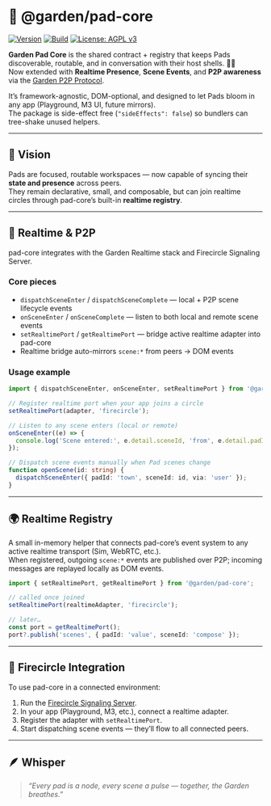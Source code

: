 # 🌿 @garden/pad-core

[![Version](https://img.shields.io/badge/version-0.1.0-green.svg)](../../CHANGELOG.md)
[![Build](https://github.com/GratiaOS/garden-core/actions/workflows/ci.yml/badge.svg)](https://github.com/GratiaOS/garden-core/actions)
[![License: AGPL v3](<https://img.shields.io/badge/License-Garden--Covenant--(AGPL--3.0--only)-blue.svg>)](../../LICENSE)

**Garden Pad Core** is the shared contract + registry that keeps Pads discoverable, routable, and in conversation with their host shells. 🌳✨  
Now extended with **Realtime Presence**, **Scene Events**, and **P2P awareness** via the [Garden P2P Protocol](../../docs/protocols/p2p.md).

It’s framework-agnostic, DOM-optional, and designed to let Pads bloom in any app (Playground, M3 UI, future mirrors).  
The package is side-effect free (`"sideEffects": false`) so bundlers can tree-shake unused helpers.

---

## 🌠 Vision

Pads are focused, routable workspaces — now capable of syncing their **state and presence** across peers.  
They remain declarative, small, and composable, but can join realtime circles through pad-core’s built-in **realtime registry**.

---

## 🔄 Realtime & P2P

pad-core integrates with the Garden Realtime stack and Firecircle Signaling Server.

### Core pieces

- `dispatchSceneEnter` / `dispatchSceneComplete` — local + P2P scene lifecycle events
- `onSceneEnter` / `onSceneComplete` — listen to both local and remote scene events
- `setRealtimePort` / `getRealtimePort` — bridge active realtime adapter into pad-core
- Realtime bridge auto-mirrors `scene:*` from peers → DOM events

### Usage example

```ts
import { dispatchSceneEnter, onSceneEnter, setRealtimePort } from '@garden/pad-core';

// Register realtime port when your app joins a circle
setRealtimePort(adapter, 'firecircle');

// Listen to any scene enters (local or remote)
onSceneEnter((e) => {
  console.log('Scene entered:', e.detail.sceneId, 'from', e.detail.padId);
});

// Dispatch scene events manually when Pad scenes change
function openScene(id: string) {
  dispatchSceneEnter({ padId: 'town', sceneId: id, via: 'user' });
}
```

---

## 🌍 Realtime Registry

A small in-memory helper that connects pad-core’s event system to any active realtime transport (Sim, WebRTC, etc.).  
When registered, outgoing `scene:*` events are published over P2P; incoming messages are replayed locally as DOM events.

```ts
import { setRealtimePort, getRealtimePort } from '@garden/pad-core';

// called once joined
setRealtimePort(realtimeAdapter, 'firecircle');

// later…
const port = getRealtimePort();
port?.publish('scenes', { padId: 'value', sceneId: 'compose' });
```

---

## 🧭 Firecircle Integration

To use pad-core in a connected environment:

1. Run the [Firecircle Signaling Server](../../server/README.md).
2. In your app (Playground, M3, etc.), connect a realtime adapter.
3. Register the adapter with `setRealtimePort`.
4. Start dispatching scene events — they’ll flow to all connected peers.

---

## 🪶 Whisper

> _“Every pad is a node, every scene a pulse — together, the Garden breathes.”_
